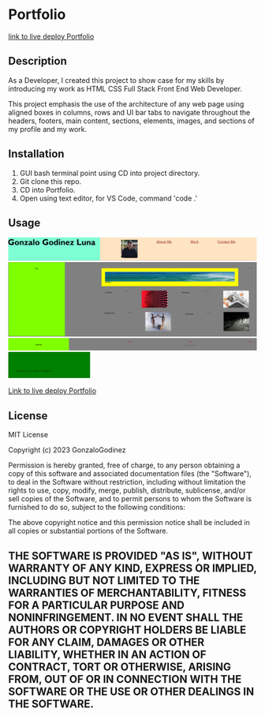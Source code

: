 # Portfolio

[link to live deploy Portfolio](https://gonzalogodinez.github.io/portfolio/)

## Description
As a Developer, I created this project to show case for my skills by introducing my work as HTML CSS Full Stack Front End Web Developer.

This project emphasis the use of the architecture of any web page using aligned boxes in columns, rows and UI bar tabs to navigate throughout the headers, footers, main content, sections, elements, images, and sections of my profile and my work. 


## Installation
1. GUI bash terminal point using CD into project directory.
2. Git clone this repo.
3. CD into Portfolio.
4. Open using text editor, for VS Code, command 'code .'

## Usage
![Top Section](./assets/images/Portfolio_Header.png)
![Middle Section](./assets/images/Portfolio_Content.png)
![Bottom Section](./assets/images/ContactMe.png)
![footer Section](./assets/images/Footer.png)

[Link to live deploy Portfolio](https://gonzalogodinez.github.io/portfolio/)

## License
MIT License

Copyright (c) 2023 GonzaloGodinez

Permission is hereby granted, free of charge, to any person obtaining a copy
of this software and associated documentation files (the "Software"), to deal
in the Software without restriction, including without limitation the rights
to use, copy, modify, merge, publish, distribute, sublicense, and/or sell
copies of the Software, and to permit persons to whom the Software is
furnished to do so, subject to the following conditions:

The above copyright notice and this permission notice shall be included in all
copies or substantial portions of the Software.

THE SOFTWARE IS PROVIDED "AS IS", WITHOUT WARRANTY OF ANY KIND, EXPRESS OR
IMPLIED, INCLUDING BUT NOT LIMITED TO THE WARRANTIES OF MERCHANTABILITY,
FITNESS FOR A PARTICULAR PURPOSE AND NONINFRINGEMENT. IN NO EVENT SHALL THE
AUTHORS OR COPYRIGHT HOLDERS BE LIABLE FOR ANY CLAIM, DAMAGES OR OTHER
LIABILITY, WHETHER IN AN ACTION OF CONTRACT, TORT OR OTHERWISE, ARISING FROM,
OUT OF OR IN CONNECTION WITH THE SOFTWARE OR THE USE OR OTHER DEALINGS IN THE
SOFTWARE.
---
